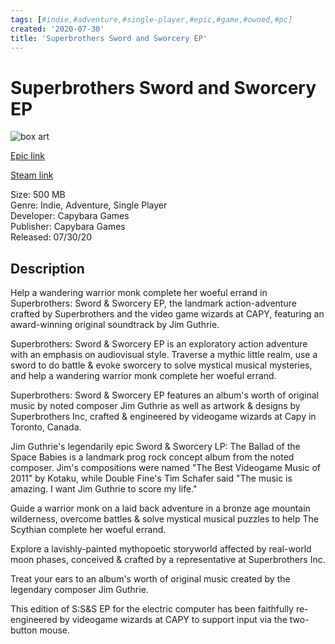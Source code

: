 ```yaml
---
tags: [#indie,#adventure,#single-player,#epic,#game,#owned,#pc]
created: '2020-07-30'
title: 'Superbrothers Sword and Sworcery EP'
---
```

# Superbrothers Sword and Sworcery EP

![box art](https://cdn1.epicgames.com/1109b87f323946e5b7883d724e6a22ba/offer/EGS_SuperbrothersSwordSworceryEP_CapybaraGames_S1-2560x1440-f3a6b42f5f70009c93a240908ad2f76f.jpg?h=270&amp;resize=1&amp;w=480)

[Epic link](https://www.epicgames.com/store/en-US/p/superbrothers-sword-and-sworcery-ep)

[Steam link](https://store.steampowered.com/app/204060/Superbrothers_Sword__Sworcery_EP/)

Size: 500 MB  
Genre: Indie, Adventure, Single Player  
Developer: Capybara Games  
Publisher: Capybara Games  
Released: 07/30/20  

## Description

Help a wandering warrior monk complete her woeful errand in Superbrothers: Sword &amp; Sworcery EP, the landmark action-adventure crafted by Superbrothers and the video game wizards at CAPY, featuring an award-winning original soundtrack by Jim Guthrie.

Superbrothers: Sword &amp; Sworcery EP is an exploratory action adventure with an emphasis on audiovisual style. Traverse a mythic little realm, use a sword to do battle &amp; evoke sworcery to solve mystical musical mysteries, and help a wandering warrior monk complete her woeful errand.

Superbrothers: Sword &amp; Sworcery EP features an album's worth of original music by noted composer Jim Guthrie as well as artwork &amp; designs by Superbrothers Inc, crafted &amp; engineered by videogame wizards at Capy in Toronto, Canada.

Jim Guthrie's legendarily epic Sword &amp; Sworcery LP: The Ballad of the Space Babies is a landmark prog rock concept album from the noted composer. Jim's compositions were named "The Best Videogame Music of 2011" by Kotaku, while Double Fine's Tim Schafer said "The music is amazing. I want Jim Guthrie to score my life."

Guide a warrior monk on a laid back adventure in a bronze age mountain wilderness, overcome battles &amp; solve mystical musical puzzles to help The Scythian complete her woeful errand.

Explore a lavishly-painted mythopoetic storyworld affected by real-world moon phases, conceived &amp; crafted by a representative at Superbrothers Inc.

Treat your ears to an album's worth of original music created by the legendary composer Jim Guthrie.

This edition of S:S&amp;S EP for the electric computer has been faithfully re-engineered by videogame wizards at CAPY to support input via the two-button mouse.
